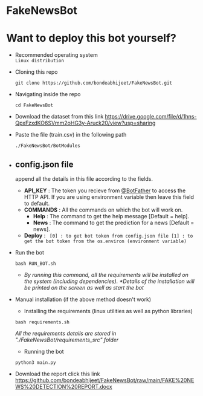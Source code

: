 # FakeNewsBot

# Want to deploy this bot yourself?
- Recommended operating system<br>
   ```Linux distribution```
   
- Cloning this repo
  ```
  git clone https://github.com/bondeabhijeet/FakeNewsBot.git
  ```
- Navigating inside the repo
  ```
  cd FakeNewsBot
  ```
- Download the dataset from this link 
https://drive.google.com/file/d/1hns-QpxFzxdKO6SVmm2oHG3y-Aruck20/view?usp=sharing

- Paste the file (train.csv) in the following path
  ```
  ./FakeNewsBot/BotModules
  ```
- ## config.json file
     append all the details in this file according to the fields.
   - **API_KEY** : The token you recieve from [@BotFather](https://telegram.me/BotFather) to access the HTTP API. If you are using environment variable then leave this field to default.
   - **COMMANDS** : All the commands on which the bot will work on.
     + **Help** : The command to get the help message [Default = help].
     + **News** : The command to get the prediction for a news [Default = news].
   - **Deploy** : 
   ``` [0] : to get bot token from config.json file [1] : to get the bot token from the os.environ (environment variable)```


- Run the bot
  ```
  bash RUN_BOT.sh
  ```
  -  _By running this command, all the requirements will be installed on the system (including dependencies). *Details of the installation will be printed on the         screen as well as start the bot_
- Manual installation (if the above method doesn't work)
  - Installing the requirements (linux utilities as well as python libraries)

  ```
  bash requirements.sh
  ```
  _All the requirements details are stored in "./FakeNewsBot/requirements_src" folder_
  - Running the bot

  ```
  python3 main.py
  ```
- Download the report click this link https://github.com/bondeabhijeet/FakeNewsBot/raw/main/FAKE%20NEWS%20DETECTION%20REPORT.docx
